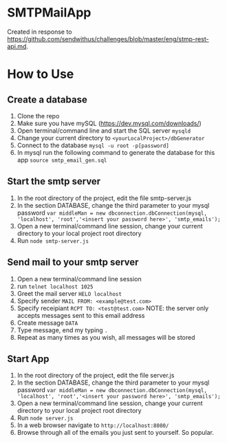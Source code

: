 # SMTPMailApp
Created in response to https://github.com/sendwithus/challenges/blob/master/eng/stmp-rest-api.md.

# How to Use

## Create a database

1. Clone the repo
2. Make sure you have mySQL (https://dev.mysql.com/downloads/)
3. Open terminal/command line and start the SQL server `mysqld`
4. Change your current directory to `<yourLocalProject>/dbGenerator`
5. Connect to the database `mysql -u root -p[password]`
6. In mysql run the following command to generate the database for this app `source smtp_email_gen.sql`

## Start the smtp server

1. In the root directory of the project, edit the file smtp-server.js
2. In the section DATABASE, change the third parameter to your mysql password  `var middleMan = new dbconnection.dbConnection(mysql, 'localhost', 'root','<insert your password here>', 'smtp_emails');`
2. Open a new terminal/command line session, change your current directory to your local project root directory 
3. Run `node smtp-server.js`

## Send mail to your smtp server

1. Open a new terminal/command line session
2. run `telnet localhost 1025`
3. Greet the mail server `HELO localhost`
4. Specify sender `MAIL FROM: <example@test.com>`
5. Specify receipiant `RCPT TO: <test@test.com>` NOTE: the server only accepts messages sent to this email address
6. Create message `DATA`
7. Type message, end my typing `.`
8. Repeat as many times as you wish, all messages will be stored

## Start App
 
 1. In the root directory of the project, edit the file server.js
 2. In the section DATABASE, change the third parameter to your mysql password  `var middleMan = new dbconnection.dbConnection(mysql, 'localhost', 'root','<insert your password here>', 'smtp_emails');`
 3. Open a new terminal/command line session, change your current directory to your local project root directory 
 4. Run `node server.js` 
 5. In a web browser navigate to `http://localhost:8080/ `
 6. Browse through all of the emails you just sent to yourself. So popular. 
